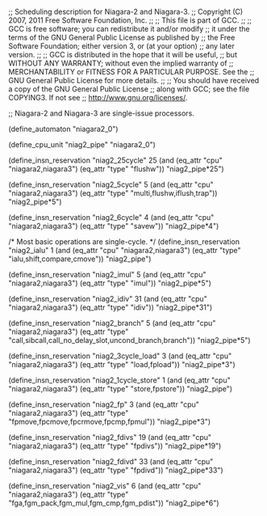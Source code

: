 ;; Scheduling description for Niagara-2 and Niagara-3.
;;   Copyright (C) 2007, 2011 Free Software Foundation, Inc.
;;
;; This file is part of GCC.
;;
;; GCC is free software; you can redistribute it and/or modify
;; it under the terms of the GNU General Public License as published by
;; the Free Software Foundation; either version 3, or (at your option)
;; any later version.
;;
;; GCC is distributed in the hope that it will be useful,
;; but WITHOUT ANY WARRANTY; without even the implied warranty of
;; MERCHANTABILITY or FITNESS FOR A PARTICULAR PURPOSE.  See the
;; GNU General Public License for more details.
;;
;; You should have received a copy of the GNU General Public License
;; along with GCC; see the file COPYING3.  If not see
;; <http://www.gnu.org/licenses/>. 

;; Niagara-2 and Niagara-3 are single-issue processors.

(define_automaton "niagara2_0")

(define_cpu_unit "niag2_pipe" "niagara2_0")

(define_insn_reservation "niag2_25cycle" 25
  (and (eq_attr "cpu" "niagara2,niagara3")
    (eq_attr "type" "flushw"))
  "niag2_pipe*25")

(define_insn_reservation "niag2_5cycle" 5
  (and (eq_attr "cpu" "niagara2,niagara3")
    (eq_attr "type" "multi,flushw,iflush,trap"))
  "niag2_pipe*5")

(define_insn_reservation "niag2_6cycle" 4
  (and (eq_attr "cpu" "niagara2,niagara3")
    (eq_attr "type" "savew"))
  "niag2_pipe*4")

/* Most basic operations are single-cycle. */
(define_insn_reservation "niag2_ialu" 1
 (and (eq_attr "cpu" "niagara2,niagara3")
   (eq_attr "type" "ialu,shift,compare,cmove"))
 "niag2_pipe")

(define_insn_reservation "niag2_imul" 5
 (and (eq_attr "cpu" "niagara2,niagara3")
   (eq_attr "type" "imul"))
 "niag2_pipe*5")

(define_insn_reservation "niag2_idiv" 31
 (and (eq_attr "cpu" "niagara2,niagara3")
   (eq_attr "type" "idiv"))
 "niag2_pipe*31")

(define_insn_reservation "niag2_branch" 5
  (and (eq_attr "cpu" "niagara2,niagara3")
    (eq_attr "type" "call,sibcall,call_no_delay_slot,uncond_branch,branch"))
  "niag2_pipe*5")

(define_insn_reservation "niag2_3cycle_load" 3
  (and (eq_attr "cpu" "niagara2,niagara3")
    (eq_attr "type" "load,fpload"))
  "niag2_pipe*3")

(define_insn_reservation "niag2_1cycle_store" 1
  (and (eq_attr "cpu" "niagara2,niagara3")
    (eq_attr "type" "store,fpstore"))
  "niag2_pipe")

(define_insn_reservation "niag2_fp" 3
  (and (eq_attr "cpu" "niagara2,niagara3")
    (eq_attr "type" "fpmove,fpcmove,fpcrmove,fpcmp,fpmul"))
  "niag2_pipe*3")

(define_insn_reservation "niag2_fdivs" 19
  (and (eq_attr "cpu" "niagara2,niagara3")
    (eq_attr "type" "fpdivs"))
  "niag2_pipe*19")

(define_insn_reservation "niag2_fdivd" 33
  (and (eq_attr "cpu" "niagara2,niagara3")
    (eq_attr "type" "fpdivd"))
  "niag2_pipe*33")

(define_insn_reservation "niag2_vis" 6
  (and (eq_attr "cpu" "niagara2,niagara3")
    (eq_attr "type" "fga,fgm_pack,fgm_mul,fgm_cmp,fgm_pdist"))
  "niag2_pipe*6")
